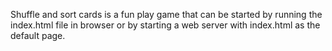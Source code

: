 Shuffle and sort cards is a fun play game that can be started by running the index.html file in browser or by starting a web server with index.html as the default page.

